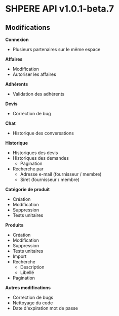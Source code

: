 # SHPERE API v1.0.1-beta.7

## Modifications

**Connexion**

- Plusieurs partenaires sur le même espace

**Affaires**

- Modification
- Autoriser les affaires

**Adhérents**

- Validation des adhérents

**Devis**

- Correction de bug

**Chat**

- Historique des conversations

**Historique**

- Historiques des devis
- Historiques des demandes
  - Pagination
- Recherche par
    - Adresse e-mail (fournisseur / membre)
    - Siret (fournisseur / membre)

**Catégorie de produit**

- Création
- Modification
- Suppression
- Tests unitaires

**Produits**

- Création
- Modification
- Suppression
- Tests unitaires
- Import
- Recherche
  - Description
  - Libellé
- Pagination

**Autres modifications**

- Correction de bugs
- Nettoyage du code
- Date d'expiration mot de passe
